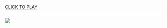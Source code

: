 
<a href="https://premium76.site?title=unblocked_games_drift_boss&ref=13M">CLICK TO PLAY</a></h3>
<hr>

<a href="https://premium76.site?title=unblocked_games_drift_boss&ref=13M"><img src="https://clearcache.store/games.png"></a>


